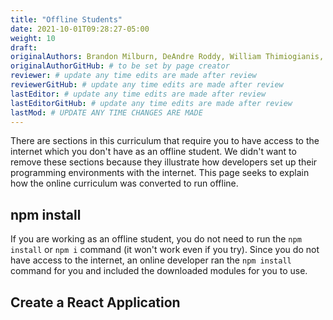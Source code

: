 ```yaml
---
title: "Offline Students"
date: 2021-10-01T09:28:27-05:00
weight: 10
draft: 
originalAuthors: Brandon Milburn, DeAndre Roddy, William Thimiogianis, Joshua Wolf
originalAuthorGitHub: # to be set by page creator
reviewer: # update any time edits are made after review
reviewerGitHub: # update any time edits are made after review
lastEditor: # update any time edits are made after review
lastEditorGitHub: # update any time edits are made after review
lastMod: # UPDATE ANY TIME CHANGES ARE MADE
---
```


There are sections in this curriculum that require you to have access to the internet which you don't have as an offline student. We didn't want to remove these sections because they illustrate how developers set up their programming environments with the internet. This page seeks to explain how the online curriculum was converted to run offline.

## npm install

If you are working as an offline student, you do not need to run the `npm install` or `npm i` command (it won't work even if you try).  Since you do not have access to the internet, an online developer ran the `npm install` command for you and included the downloaded modules for you to use.

<!-- 
Brandon, Drey, Bill: here is the format for the link to this npm install section

[(Offline Student Read Here)]({{< relref "../../../content/appendices/offiline-students/_index.md#npm-install" >}}) 

-->

## Create a React Application

<!-- 

Brandon: here is the format for the link to this Create a React Application section. I did not make any changes to the Create a React Application located at http://localhost:1313/react-lsn1/reading/setup/

[(Offline Student Read Here)]({{< relref "../../../content/appendices/offiline-students/_index.md#create-a-react-application" >}}) 
-->

